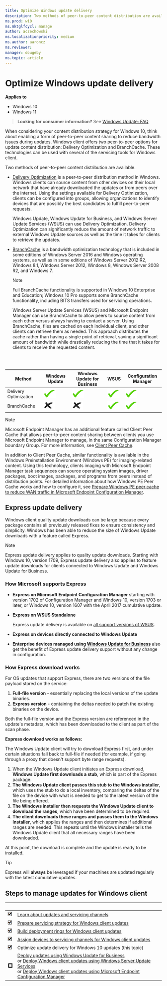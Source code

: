 ```yaml
---
title: Optimize Windows update delivery
description: Two methods of peer-to-peer content distribution are available, Delivery Optimization and BranchCache.
ms.prod: w10
ms.mktglfcycl: manage
author: aczechowski
ms.localizationpriority: medium
ms.author: aaroncz
ms.reviewer: 
manager: dougeby
ms.topic: article
---
```


# Optimize Windows update delivery


**Applies to**

-   Windows 10
-   Windows 11

> **Looking for consumer information?** See [Windows Update: FAQ](https://support.microsoft.com/help/12373/windows-update-faq)

When considering your content distribution strategy for Windows 10, think about enabling a form of peer-to-peer content sharing to reduce bandwidth issues during updates. Windows client offers two peer-to-peer options for update content distribution: Delivery Optimization and BranchCache. These technologies can be used with several of the servicing tools for Windows client.

Two methods of peer-to-peer content distribution are available.

- [Delivery Optimization](waas-delivery-optimization.md) is a peer-to-peer distribution method in Windows. Windows clients can source content from other devices on their local network that have already downloaded the updates or from peers over the internet. Using the settings available for Delivery Optimization, clients can be configured into groups, allowing organizations to identify devices that are possibly the best candidates to fulfill peer-to-peer requests.

    Windows Update, Windows Update for Business, and Windows Server Update Services (WSUS) can use Delivery Optimization. Delivery Optimization can significantly reduce the amount of network traffic to external Windows Update sources as well as the time it takes for clients to retrieve the updates.

- [BranchCache](../update/waas-branchcache.md) is a bandwidth optimization technology that is included in some editions of Windows Server 2016 and Windows operating systems, as well as in some editions of Windows Server 2012 R2, Windows 8.1, Windows Server 2012, Windows 8, Windows Server 2008 R2, and Windows 7.

    >[!NOTE]
    >Full BranchCache functionality is supported in Windows 10 Enterprise and Education; Windows 10 Pro supports some BranchCache functionality, including BITS transfers used for servicing operations.

    Windows Server Update Services (WSUS) and Microsoft Endpoint Manager can use BranchCache to allow peers to source content from each other versus always having to contact a server. Using BranchCache, files are cached on each individual client, and other clients can retrieve them as needed. This approach distributes the cache rather than having a single point of retrieval, saving a significant amount of bandwidth while drastically reducing the time that it takes for clients to receive the requested content.

<br/><br/>

| Method | Windows Update | Windows Update for Business | WSUS | Configuration Manager |
| --- | --- | --- | --- | --- |
| Delivery Optimization | ![yes.](images/checkmark.png) | ![yes](images/checkmark.png) | ![yes](images/checkmark.png) | ![yes](images/checkmark.png) |
| BranchCache | ![no.](images/crossmark.png) | ![no](images/crossmark.png) |![yes](images/checkmark.png) | ![yes](images/checkmark.png) |

> [!NOTE]
> Microsoft Endpoint Manager has an additional feature called Client Peer Cache that allows peer-to-peer content sharing between clients you use Microsoft Endpoint Manager to manage, in the same Configuration Manager boundary Group. For more information, see [Client Peer Cache](/configmgr/core/plan-design/hierarchy/client-peer-cache).
>
> In addition to Client Peer Cache, similar functionality is available in the Windows Preinstallation Environment (Windows PE) for imaging-related content. Using this technology, clients imaging with Microsoft Endpoint Manager task sequences can source operating system images, driver packages, boot images, packages, and programs from peers instead of distribution points. For detailed information about how Windows PE Peer Cache works and how to configure it, see [Prepare Windows PE peer cache to reduce WAN traffic in Microsoft Endpoint Configuration Manager](/configmgr/osd/get-started/prepare-windows-pe-peer-cache-to-reduce-wan-traffic).

## Express update delivery

Windows client quality update downloads can be large because every package contains all previously released fixes to ensure consistency and simplicity. Windows has been able to reduce the size of Windows Update downloads with a feature called Express.

> [!NOTE]
> Express update delivery applies to quality update downloads. Starting with Windows 10, version 1709, Express update delivery also applies to feature update downloads for clients connected to Windows Update and Windows Update for Business.

### How Microsoft supports Express
- **Express on Microsoft Endpoint Configuration Manager** starting with version 1702 of Configuration Manager and Windows 10, version 1703 or later, or Windows 10, version 1607 with the April 2017 cumulative update.
- **Express on WSUS Standalone**

  Express update delivery is available on [all support versions of WSUS](/previous-versions/windows/it-pro/windows-server-2008-R2-and-2008/cc708456(v=ws.10)).
- **Express on devices directly connected to Windows Update**
- **Enterprise devices managed using [Windows Update for Business](../update/waas-manage-updates-wufb.md)** also get the benefit of Express update delivery support without any change in configuration.

### How Express download works

For OS updates that support Express, there are two versions of the file payload stored on the service:
1. **Full-file version** - essentially replacing the local versions of the update binaries.
2. **Express version** - containing the deltas needed to patch the existing binaries on the device.

Both the full-file version and the Express version are referenced in the update's metadata, which has been downloaded to the client as part of the scan phase.

**Express download works as follows:**

The Windows Update client will try to download Express first, and under certain situations fall back to full-file if needed (for example, if going through a proxy that doesn't support byte range requests).

1. When the Windows Update client initiates an Express download, **Windows Update first downloads a stub**, which is part of the Express package.
2. **The Windows Update client passes this stub to the Windows installer**, which uses the stub to do a local inventory, comparing the deltas of the file on the device with what is needed to get to the latest version of the file being offered.
3. **The Windows installer then requests the Windows Update client to download the ranges**, which have been determined to be required.
4. **The client downloads these ranges and passes them to the Windows Installer**, which applies the ranges and then determines if additional ranges are needed. This repeats until the Windows installer tells the Windows Update client that all necessary ranges have been downloaded.

At this point, the download is complete and the update is ready to be installed.

> [!TIP]
> Express will **always** be leveraged if your machines are updated regularly with the latest cumulative updates.

## Steps to manage updates for Windows client

|&nbsp; |&nbsp; |
| --- | --- |
| ![done.](images/checklistdone.png) | [Learn about updates and servicing channels](../update/waas-overview.md) |
| ![done.](images/checklistdone.png) | [Prepare servicing strategy for Windows client updates](../update/waas-servicing-strategy-windows-10-updates.md) |
| ![done.](images/checklistdone.png) | [Build deployment rings for Windows client updates](../update/waas-deployment-rings-windows-10-updates.md) |
| ![done.](images/checklistdone.png) | [Assign devices to servicing channels for Windows client updates](../update/waas-servicing-channels-windows-10-updates.md) |
| ![done.](images/checklistdone.png) | Optimize update delivery for Windows 10 updates (this topic) |
| ![to do.](images/checklistbox.gif) | [Deploy updates using Windows Update for Business](../update/waas-manage-updates-wufb.md)<br/>or [Deploy Windows client updates using Windows Server Update Services](../update/waas-manage-updates-wsus.md)<br/>or [Deploy Windows client updates using Microsoft Endpoint Configuration Manager](/mem/configmgr/osd/deploy-use/manage-windows-as-a-service) |
